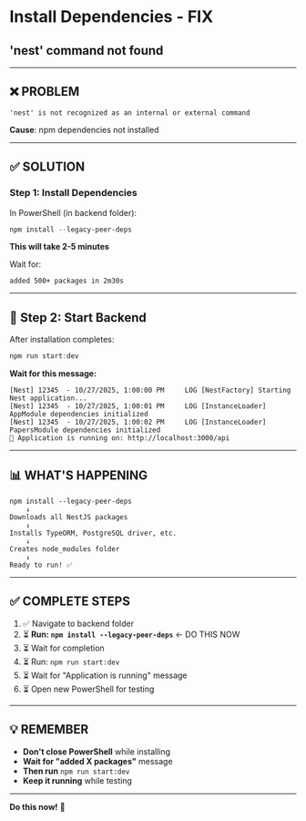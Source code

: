 # Install Dependencies - FIX
## 'nest' command not found

---

## ❌ PROBLEM

```
'nest' is not recognized as an internal or external command
```

**Cause**: npm dependencies not installed

---

## ✅ SOLUTION

### Step 1: Install Dependencies

In PowerShell (in backend folder):

```powershell
npm install --legacy-peer-deps
```

**This will take 2-5 minutes**

Wait for:
```
added 500+ packages in 2m30s
```

---

## 🚀 Step 2: Start Backend

After installation completes:

```powershell
npm run start:dev
```

**Wait for this message:**
```
[Nest] 12345  - 10/27/2025, 1:00:00 PM     LOG [NestFactory] Starting Nest application...
[Nest] 12345  - 10/27/2025, 1:00:01 PM     LOG [InstanceLoader] AppModule dependencies initialized
[Nest] 12345  - 10/27/2025, 1:00:02 PM     LOG [InstanceLoader] PapersModule dependencies initialized
🚀 Application is running on: http://localhost:3000/api
```

---

## 📊 WHAT'S HAPPENING

```
npm install --legacy-peer-deps
    ↓
Downloads all NestJS packages
    ↓
Installs TypeORM, PostgreSQL driver, etc.
    ↓
Creates node_modules folder
    ↓
Ready to run! ✅
```

---

## ✅ COMPLETE STEPS

1. ✅ Navigate to backend folder
2. ⏳ **Run: `npm install --legacy-peer-deps`** ← DO THIS NOW
3. ⏳ Wait for completion
4. ⏳ Run: `npm run start:dev`
5. ⏳ Wait for "Application is running" message
6. ⏳ Open new PowerShell for testing

---

## 💡 REMEMBER

- **Don't close PowerShell** while installing
- **Wait for "added X packages"** message
- **Then run** `npm run start:dev`
- **Keep it running** while testing

---

**Do this now!** 🚀
